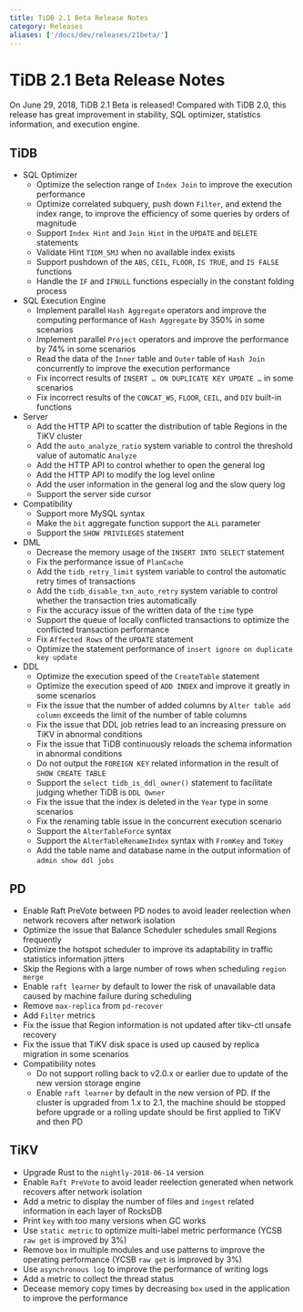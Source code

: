 ```yaml
---
title: TiDB 2.1 Beta Release Notes
category: Releases
aliases: ['/docs/dev/releases/21beta/']
---
```


# TiDB 2.1 Beta Release Notes

On June 29, 2018, TiDB 2.1 Beta is released! Compared with TiDB 2.0, this release has great improvement in stability, SQL optimizer, statistics information, and execution engine.

## TiDB

- SQL Optimizer
    - Optimize the selection range of `Index Join` to improve the execution performance
    - Optimize correlated subquery, push down `Filter`, and extend the index range, to improve the efficiency of some queries by orders of magnitude
    - Support `Index Hint` and `Join Hint` in the `UPDATE` and `DELETE` statements
    - Validate Hint `TIDM_SMJ` when no available index exists
    - Support pushdown of the `ABS`, `CEIL`, `FLOOR`, `IS TRUE`, and `IS FALSE` functions
    - Handle the `IF` and `IFNULL` functions especially in the constant folding process
- SQL Execution Engine
    - Implement parallel `Hash Aggregate` operators and improve the computing performance of `Hash Aggregate` by 350% in some scenarios
    - Implement parallel `Project` operators and improve the performance by 74% in some scenarios
    - Read the data of the `Inner` table and `Outer` table of `Hash Join` concurrently to improve the execution performance
    - Fix incorrect results of `INSERT … ON DUPLICATE KEY UPDATE …` in some scenarios
    - Fix incorrect results of the `CONCAT_WS`, `FLOOR`, `CEIL`, and `DIV` built-in functions
- Server
    - Add the HTTP API to scatter the distribution of table Regions in the TiKV cluster
    - Add the `auto_analyze_ratio` system variable to control the threshold value of automatic `Analyze`
    - Add the HTTP API to control whether to open the general log
    - Add the HTTP API to modify the log level online
    - Add the user information in the general log and the slow query log
    - Support the server side cursor
- Compatibility
    - Support more MySQL syntax
    - Make the `bit` aggregate function support the `ALL` parameter
    - Support the `SHOW PRIVILEGES` statement
- DML
    - Decrease the memory usage of the `INSERT INTO SELECT` statement
    - Fix the performance issue of `PlanCache`
    - Add the `tidb_retry_limit` system variable to control the automatic retry times of transactions
    - Add the `tidb_disable_txn_auto_retry` system variable to control whether the transaction tries automatically
    - Fix the accuracy issue of the written data of the `time` type
    - Support the queue of locally conflicted transactions to optimize the conflicted transaction performance
    - Fix `Affected Rows` of the `UPDATE` statement
    - Optimize the statement performance of `insert ignore on duplicate key update`
- DDL
    - Optimize the execution speed of the `CreateTable` statement
    - Optimize the execution speed of `ADD INDEX` and improve it greatly in some scenarios
    - Fix the issue that the number of added columns by `Alter table add column` exceeds the limit of the number of table columns
    - Fix the issue that DDL job retries lead to an increasing pressure on TiKV in abnormal conditions
    - Fix the issue that TiDB continuously reloads the schema information in abnormal conditions
    - Do not output the `FOREIGN KEY` related information in the result of `SHOW CREATE TABLE`
    - Support the `select tidb_is_ddl_owner()` statement to facilitate judging whether TiDB is `DDL Owner`
    - Fix the issue that the index is deleted in the `Year` type in some scenarios
    - Fix the renaming table issue in the concurrent execution scenario
    - Support the `AlterTableForce` syntax
    - Support the `AlterTableRenameIndex` syntax with `FromKey` and `ToKey`
    - Add the table name and database name in the output information of `admin show ddl jobs`

## PD

- Enable Raft PreVote between PD nodes to avoid leader reelection when network recovers after network isolation
- Optimize the issue that Balance Scheduler schedules small Regions frequently
- Optimize the hotspot scheduler to improve its adaptability in traffic statistics information jitters
- Skip the Regions with a large number of rows when scheduling `region merge`
- Enable `raft learner` by default to lower the risk of unavailable data caused by machine failure during scheduling
- Remove `max-replica` from `pd-recover`
- Add `Filter` metrics
- Fix the issue that Region information is not updated after tikv-ctl unsafe recovery
- Fix the issue that TiKV disk space is used up caused by replica migration in some scenarios
- Compatibility notes
    - Do not support rolling back to v2.0.x or earlier due to update of the new version storage engine
    - Enable `raft learner` by default in the new version of PD. If the cluster is upgraded from 1.x to 2.1, the machine should be stopped before upgrade or a rolling update should be first applied to TiKV and then PD

## TiKV

- Upgrade Rust to the `nightly-2018-06-14` version
- Enable `Raft PreVote` to avoid leader reelection generated when network recovers after network isolation
- Add a metric to display the number of files and `ingest` related information in each layer of RocksDB
- Print `key` with too many versions when GC works
- Use `static metric` to optimize multi-label metric performance (YCSB `raw get` is improved by 3%)
- Remove `box` in multiple modules and use patterns to improve the operating performance (YCSB `raw get` is improved by 3%)
- Use `asynchronous log` to improve the performance of writing logs
- Add a metric to collect the thread status
- Decease memory copy times by decreasing `box` used in the application to improve the performance
